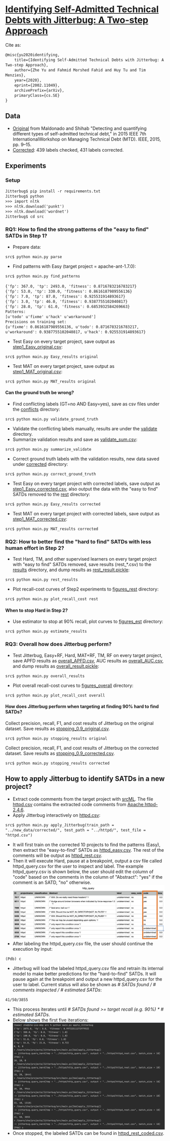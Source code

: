 # [Identifying Self-Admitted Technical Debts with Jitterbug: A Two-step Approach](https://arxiv.org/abs/2002.11049)

Cite as:
``` 
@misc{yu2020identifying,
    title={Identifying Self-Admitted Technical Debts with Jitterbug: A Two-step Approach},
    author={Zhe Yu and Fahmid Morshed Fahid and Huy Tu and Tim Menzies},
    year={2020},
    eprint={2002.11049},
    archivePrefix={arXiv},
    primaryClass={cs.SE}
}
```

## Data
 - [Original](https://github.com/ai-se/tech-debt/tree/master/data) from Maldonado and Shihab "Detecting and quantifying different types of self-admitted  technical  debt," in 2015 IEEE 7th InternationalWorkshop on Managing Technical Debt (MTD). IEEE, 2015, pp. 9–15.
 - [Corrected](https://github.com/ai-se/tech-debt/tree/master/new_data/corrected): 439 labels checked, 431 labels corrected.
 
## Experiments
### Setup
```
Jitterbug$ pip install -r requirements.txt
Jitterbug$ python
>>> import nltk
>>> nltk.download('punkt')
>>> nltk.download('wordnet')
Jitterbug$ cd src
```
### RQ1: How to find the strong patterns of the "easy to find" SATDs in Step 1?
 - Prepare data:
 ```
 src$ python main.py parse
 ```
 - Find patterns with Easy (target project = apache-ant-1.7.0):
 ```
 src$ python main.py find_patterns
 
 {'fp': 367.0, 'tp': 2493.0, 'fitness': 0.8716783216783217}
 {'fp': 53.0, 'tp': 330.0, 'fitness': 0.8616187989556136}
 {'fp': 7.0, 'tp': 87.0, 'fitness': 0.925531914893617}
 {'fp': 3.0, 'tp': 46.0, 'fitness': 0.9387755102040817}
 {'fp': 28.0, 'tp': 61.0, 'fitness': 0.6853932584269663}
 Patterns:
 [u'todo' u'fixme' u'hack' u'workaround']
 Precisions on training set:
 {u'fixme': 0.8616187989556136, u'todo': 0.8716783216783217, u'workaround': 0.9387755102040817, u'hack': 0.925531914893617}
 ```
 - Test Easy on every target project, save output as [step1_Easy_original.csv](https://github.com/ai-se/tech-debt/tree/master/results/step1_Easy_original.csv):
 ```
 src$ python main.py Easy_results original
 ```
 - Test MAT on every target project, save output as [step1_MAT_original.csv](https://github.com/ai-se/tech-debt/tree/master/results/step1_MAT_original.csv):
 ```
 src$ python main.py MAT_results original
 ```
#### Can the ground truth be wrong?
 - Find conflicting labels (GT=no AND Easy=yes), save as csv files under the [conflicts](https://github.com/ai-se/tech-debt/tree/master/new_data/conflicts) directory:
 ```
 src$ python main.py validate_ground_truth
 ```
 - Validate the conflicting labels manually, results are under the [validate](https://github.com/ai-se/tech-debt/tree/master/new_data/validate) directory.
 - Summarize validation results and save as [validate_sum.csv](https://github.com/ai-se/tech-debt/tree/master/results/validate_sum.csv):
 ```
 src$ python main.py summarize_validate
 ```
 - Correct ground truth labels with the validation results, new data saved under [corrected](https://github.com/ai-se/tech-debt/tree/master/new_data/corrected) directory:
 ```
 src$ python main.py correct_ground_truth
 ```
 - Test Easy on every target project with corrected labels, save output as [step1_Easy_corrected.csv](https://github.com/ai-se/tech-debt/tree/master/results/step1_Easy_corrected.csv), also output the data with the "easy to find" SATDs removed to the [rest](https://github.com/ai-se/tech-debt/tree/master/new_data/rest) directory:
 ```
 src$ python main.py Easy_results corrected
 ```
 - Test MAT on every target project with corrected labels, save output as [step1_MAT_corrected.csv](https://github.com/ai-se/tech-debt/tree/master/results/step1_MAT_corrected.csv):
 ```
 src$ python main.py MAT_results corrected
 ```
### RQ2: How to better find the "hard to find" SATDs with less human effort in Step 2?
 - Test Hard, TM, and other supervised learners on every target project with "easy to find" SATDs removed, save results (rest_\*.csv) to the [results](https://github.com/ai-se/tech-debt/tree/master/results/) directory, and dump results as [rest_result.pickle](https://github.com/ai-se/tech-debt/tree/master/dump/rest_result.pickle):
 ```
 src$ python main.py rest_results
 ```
 - Plot recall-cost curves of Step2 experiments to [figures_rest](https://github.com/ai-se/tech-debt/tree/master/figures_rest) directory:
 ```
 src$ python main.py plot_recall_cost rest
 ```
#### When to stop Hard in Step 2?
 - Use estimator to stop at 90% recall, plot curves to [figures_est](https://github.com/ai-se/tech-debt/tree/master/figures_est) directory:
 ```
 src$ python main.py estimate_results
 ```
### RQ3: Overall how does Jitterbug perform?
 - Test Jitterbug, Easy+RF, Hard, MAT+RF, TM, RF on every target project, save APFD results as [overall_APFD.csv](https://github.com/ai-se/tech-debt/tree/master/results/overall_APFD.csv), AUC results as [overall_AUC.csv](https://github.com/ai-se/tech-debt/tree/master/results/overall_AUC.csv), and dump results as [overall_result.pickle](https://github.com/ai-se/tech-debt/tree/master/dump/overall_result.pickle):
 ```
 src$ python main.py overall_results
 ```
 - Plot overall recall-cost curves to [figures_overall](https://github.com/ai-se/tech-debt/tree/master/figures_overall) directory:
 ```
 src$ python main.py plot_recall_cost overall
 ```
#### How does Jitterbug perform when targeting at finding 90% hard to find SATDs?
Collect precision, recall, F1, and cost results of Jitterbug on the original dataset. Save results as [stopping_0.9_original.csv](https://github.com/ai-se/Jitterbug/blob/master/results/stopping_0.9_original.csv).
 ```
 src$ python main.py stopping_results original
 ```
Collect precision, recall, F1, and cost results of Jitterbug on the corrected dataset. Save results as [stopping_0.9_corrected.csv](https://github.com/ai-se/Jitterbug/blob/master/results/stopping_0.9_corrected.csv).
 ```
 src$ python main.py stopping_results corrected
 ```
 
## How to apply Jitterbug to identify SATDs in a new project?
 - Extract code comments from the target project with [srcML](https://www.srcml.org/). The file [httpd.csv](https://github.com/ai-se/Jitterbug/blob/master/httpd/httpd.csv) contains the extracted code comments from [Apache httpd-2.4.6](https://archive.apache.org/dist/httpd/httpd-2.4.6.tar.gz).
 - Apply Jitterbug interactively on [httpd.csv](https://github.com/ai-se/Jitterbug/blob/master/httpd/httpd.csv):
 ```
 src$ python main.py apply_Jitterbug(train_path = "../new_data/corrected/", test_path = "../httpd/", test_file = "httpd.csv")
 ```
 - It will first train on the corrected 10 projects to find the patterns (Easy), then extract the "easy-to-find" SATDs as [httpd_easy.csv](https://github.com/ai-se/Jitterbug/blob/master/httpd/httpd_easy.csv). The rest of the comments will be output as [httpd_rest.csv](https://github.com/ai-se/Jitterbug/blob/master/httpd/httpd_rest.csv).
 - Then it will execute Hard, pause at a breakpoint, output a csv file called httpd_query.csv for the user to inspect and label. The example httpd_query.csv is shown below, the user should edit the column of "code" based on the comments in the column of "Abstract": "yes" if the comment is an SATD, "no" otherwise.
 ![](https://github.com/ai-se/Jitterbug/blob/master/img/query.png?raw=yes)
 - After labeling the httpd_query.csv file, the user should continue the execution by input:
 ```
 (Pdb) c
 ```
 - Jitterbug will load the labeled httpd_query.csv file and retrain its internal model to make better predictions for the "hard-to-find" SATDs. It will pause again at the breakpoint and output a new httpd_query.csv for the user to label. Current status will also be shown as *# SATDs found / # comments inspected / # estimated SATDs*:
 ```
 41/50/3855
 ```
 - This process iterates until *# SATDs found >= target recall (e.g. 90%) \* # estimated SATDs*.
 - Below shows the first five iterations:
 ![](https://github.com/ai-se/Jitterbug/blob/master/img/apply.png?raw=yes)
 - Once stopped, the labeled SATDs can be found in [httpd_rest_coded.csv](https://github.com/ai-se/Jitterbug/blob/master/httpd/httpd_rest_coded.csv).
